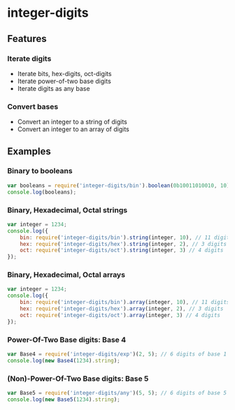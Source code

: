 
# integer-digits

## Features

### Iterate digits

 * Iterate bits, hex-digits, oct-digits
 * Iterate power-of-two base digits
 * Iterate digits as any base

### Convert bases

 * Convert an integer to a string of digits
 * Convert an integer to an array of digits

## Examples

### Binary to booleans

```javascript
var booleans = require('integer-digits/bin').boolean(0b10011010010, 10); // 11 digits of 0b10011010010
console.log(booleans);
```

### Binary, Hexadecimal, Octal strings

```javascript
var integer = 1234;
console.log({
	bin: require('integer-digits/bin').string(integer, 10), // 11 digits
	hex: require('integer-digits/hex').string(integer, 2), // 3 digits
	oct: require('integer-digits/oct').string(integer, 3) // 4 digits
});
```

### Binary, Hexadecimal, Octal arrays

```javascript
var integer = 1234;
console.log({
	bin: require('integer-digits/bin').array(integer, 10), // 11 digits
	hex: require('integer-digits/hex').array(integer, 2), // 3 digits
	oct: require('integer-digits/oct').array(integer, 3) // 4 digits
});
```

### Power-Of-Two Base digits: Base 4

```javascript
var Base4 = require('integer-digits/exp')(2, 5); // 6 digits of base 1 << 2 (i.e. 4)
console.log(new Base4(1234).string);
```

### (Non)-Power-Of-Two Base digits: Base 5

```javascript
var Base5 = require('integer-digits/any')(5, 5); // 6 digits of base 5
console.log(new Base5(1234).string);
```
